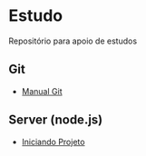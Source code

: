 # Estudo

Repositório para apoio de estudos

## Git

- [Manual Git](/src/git_helper.md)

## Server (node.js)

- [Iniciando Projeto](/src/node_startup.md)
